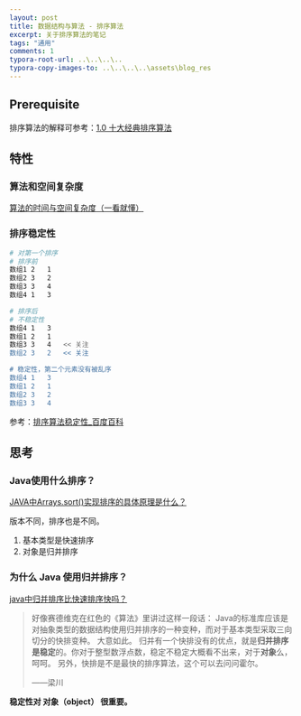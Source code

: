 ```yaml
---
layout: post
title: 数据结构与算法 - 排序算法
excerpt: 关于排序算法的笔记
tags: "通用"
comments: 1
typora-root-url: ..\..\..\..
typora-copy-images-to: ..\..\..\..\assets\blog_res
---
```


## Prerequisite

排序算法的解释可参考：[1.0 十大经典排序算法](https://www.runoob.com/w3cnote/ten-sorting-algorithm.html)

## 特性

### 算法和空间复杂度

[算法的时间与空间复杂度（一看就懂）](https://zhuanlan.zhihu.com/p/50479555)

### 排序稳定性

```bash
# 对第一个排序
# 排序前
数组1	2	1
数组2	3	2
数组3	3	4
数组4 1	3

# 排序后
# 不稳定性
数组4 1	3
数组1	2	1
数组3	3	4	<< 关注
数组2	3	2   << 关注

# 稳定性，第二个元素没有被乱序
数组4 1	3
数组1	2	1
数组2	3	2   
数组3	3	4	
```

参考：[排序算法稳定性_百度百科](https://baike.baidu.com/item/%E6%8E%92%E5%BA%8F%E7%AE%97%E6%B3%95%E7%A8%B3%E5%AE%9A%E6%80%A7)

## 思考

### Java使用什么排序？

[JAVA中Arrays.sort()实现排序的具体原理是什么？](https://www.zhihu.com/question/24629520) 

版本不同，排序也是不同。

1. 基本类型是快速排序
2. 对象是归并排序

### 为什么 Java 使用归并排序？

[java中归并排序比快速排序快吗？](https://www.zhihu.com/question/24727766)

> 好像赛德维克在红色的《算法》里讲过这样一段话：
> Java的标准库应该是对抽象类型的数据结构使用归并排序的一种变种，而对于基本类型采取三向切分的快排变种。
> 大意如此。
> 归并有一个快排没有的优点，就是**归并排序是稳定**的。你对于整型数浮点数，稳定不稳定大概看不出来，对于**对象**么，呵呵。
> 另外，快排是不是最快的排序算法，这个可以去问问霍尔。
>
> ——梁川

**稳定性对 对象（object） 很重要。**